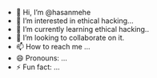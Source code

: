 - 👋 Hi, I’m @hasanmehe
- 👀 I’m interested in ethical hacking...
- 🌱 I’m currently learning ethical hacking..
- 💞️ I’m looking to collaborate on it.
- 📫 How to reach me ...
- 😄 Pronouns: ...
- ⚡ Fun fact: ...

<!---
hasanmehe/hasanmehe is a ✨ special ✨ repository because its `README.md` (this file) appears on your GitHub profile.
You can click the Preview link to take a look at your changes.
--->
